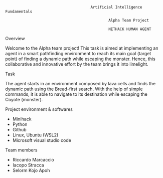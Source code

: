                                           Artificial Intelligence Fundamentals
                                           
                                                  Alpha Team Project
                                                  
                                                  NETHACK HUMAN AGENT

Overview

Welcome to the Alpha team project!
This task is aimed at implementing an agent in a smart pathfinding environment to reach its main goal (target point) of finding a dynamic path while escaping the monster. Hence, this collaborative and innovative effort by the team brings it into limelight.

Task

The agent starts in an environment composed by lava cells and finds the dynamic path using the Bread-first search. With the help of simple commands, it is able to navigate to its destination while escaping the Coyote (monster).



Project environment & softwares
- Minihack
- Python
- Github
- Linux, Ubuntu (WSL2)
- Microsoft visual studio code

Team members
- Riccardo Marcaccio
- Iacopo Stracca
- Selorm Kojo Apoh
